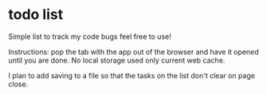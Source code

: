 # todo list
Simple list to track my code bugs feel free to use!

Instructions: pop the tab with the app out of the browser and have it opened until you are done.
No local storage used only current web cache.

I plan to add saving to a file so that the tasks on the list don't clear on page close.
